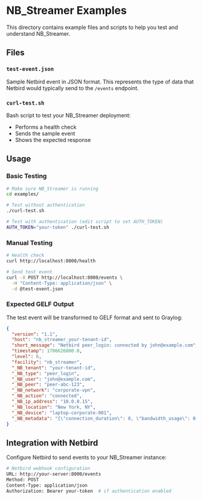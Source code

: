 # NB_Streamer Examples

This directory contains example files and scripts to help you test and understand NB_Streamer.

## Files

### `test-event.json`
Sample Netbird event in JSON format. This represents the type of data that Netbird would typically send to the `/events` endpoint.

### `curl-test.sh`
Bash script to test your NB_Streamer deployment:
- Performs a health check
- Sends the sample event
- Shows the expected response

## Usage

### Basic Testing

```bash
# Make sure NB_Streamer is running
cd examples/

# Test without authentication
./curl-test.sh

# Test with authentication (edit script to set AUTH_TOKEN)
AUTH_TOKEN="your-token" ./curl-test.sh
```

### Manual Testing

```bash
# Health check
curl http://localhost:8000/health

# Send test event
curl -X POST http://localhost:8000/events \
  -H "Content-Type: application/json" \
  -d @test-event.json
```

### Expected GELF Output

The test event will be transformed to GELF format and sent to Graylog:

```json
{
  "version": "1.1",
  "host": "nb_streamer_your-tenant-id",
  "short_message": "Netbird peer_login: connected by john@example.com",
  "timestamp": 1706626800.0,
  "level": 6,
  "facility": "nb_streamer",
  "_NB_tenant": "your-tenant-id",
  "_NB_type": "peer_login",
  "_NB_user": "john@example.com",
  "_NB_peer": "peer-abc-123",
  "_NB_network": "corporate-vpn",
  "_NB_action": "connected",
  "_NB_ip_address": "10.0.0.15",
  "_NB_location": "New York, NY",
  "_NB_device": "laptop-corporate-001",
  "_NB_metadata": "{\"connection_duration\": 0, \"bandwidth_usage\": 0, \"authentication_method\": \"sso\"}"
}
```

## Integration with Netbird

Configure Netbird to send events to your NB_Streamer instance:

```bash
# Netbird webhook configuration
URL: http://your-server:8000/events
Method: POST
Content-Type: application/json
Authorization: Bearer your-token  # if authentication enabled
```